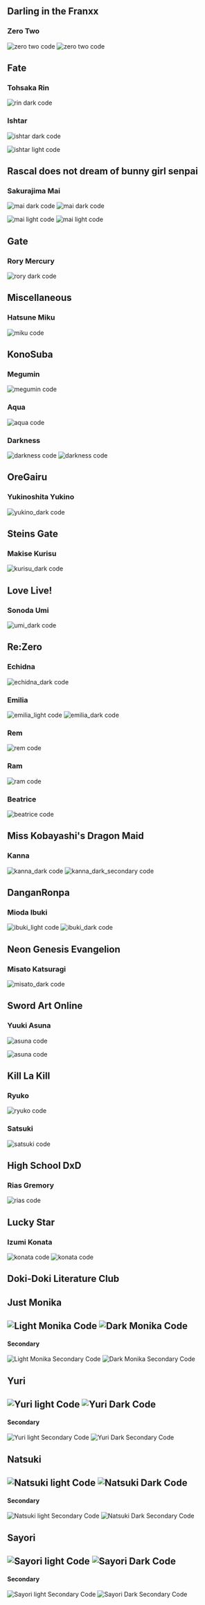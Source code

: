 Darling in the Franxx
---

### Zero Two

![zero two code](../screenshots/franxx/zero_two_dark_code.png?bruh)
![zero two code](../screenshots/franxx/zero_two_light_code.png?bruh)

Fate
---

### Tohsaka Rin

![rin dark code](../screenshots/fate/rin_dark_code.png)

### Ishtar


![ishtar dark code](../screenshots/fate/ishtar_dark_code.png)

![ishtar light code](../screenshots/fate/ishtar_light_code.png)

Rascal does not dream of bunny girl senpai
---

### Sakurajima Mai

![mai dark code](../screenshots/bunnySenpai/mai_dark_code.png)
![mai dark code](../screenshots/bunnySenpai/mai_dark_secondary_code.png)


![mai light code](../screenshots/bunnySenpai/mai_light_code.png)
![mai light code](../screenshots/bunnySenpai/mai_light_secondary_code.png)



Gate
---

### Rory Mercury

![rory dark code](../screenshots/gate/rory_dark_code.png)


Miscellaneous
---

### Hatsune Miku
![miku code](../screenshots/miscellaneous/miku_code.png)

KonoSuba
---

### Megumin
![megumin code](../screenshots/konosuba/megumin_code.png)

### Aqua

![aqua code](../screenshots/konosuba/aqua_dark_code.png)

### Darkness
![darkness code](../screenshots/konosuba/darkness_dark_code.png)
![darkness code](../screenshots/konosuba/darkness_light_code.png)

OreGairu
---

### Yukinoshita Yukino
![yukino_dark code](../screenshots/oreGairu/yukino_dark_code.png)


Steins Gate
---

### Makise Kurisu
![kurisu_dark code](../screenshots/steinsGate/kurisu_dark_code.png)

Love Live!
---

### Sonoda Umi
![umi_dark code](../screenshots/loveLive/umi_dark_code.png)


Re:Zero
---

### Echidna
![echidna_dark code](../screenshots/rezero/echidna_dark_code.png)

### Emilia
![emilia_light code](../screenshots/rezero/emilia_light_code.png)
![emilia_dark code](../screenshots/rezero/emilia_dark_code.png)

### Rem
![rem code](../screenshots/rezero/rem_code.png)

### Ram
![ram code](../screenshots/rezero/ram_code.png)

### Beatrice
![beatrice code](../screenshots/rezero/beatrice_code.png)

Miss Kobayashi's Dragon Maid
---

### Kanna
  
![kanna_dark code](../screenshots/dragonMaid/kanna_dark_code.png)
![kanna_dark_secondary code](../screenshots/dragonMaid/kanna_dark_secondary_code.png)

DanganRonpa
---

### Mioda Ibuki
![ibuki_light code](../screenshots/danganronpa/ibuki_light_code.png)
![ibuki_dark code](../screenshots/danganronpa/ibuki_dark_code.png)

Neon Genesis Evangelion
---

### Misato Katsuragi
![misato_dark code](../screenshots/eva/misato_dark_code.png)

Sword Art Online
---
### Yuuki Asuna
![asuna code](../screenshots/swordArtOnline/asuna_light_code.png)


![asuna code](../screenshots/swordArtOnline/asuna_dark_code.png)


Kill La Kill
---

### Ryuko
![ryuko code](../screenshots/killlakill/ryuko_code.png)

### Satsuki
![satsuki code](../screenshots/killlakill/satsuki_code.png)

High School DxD
---

### Rias Gremory
![rias code](../screenshots/highSchoolDxD/rias_dark_code.png)

Lucky Star
---

### Izumi Konata
![konata code](../screenshots/luckyStar/konata_dark_code.png)
![konata code](../screenshots/luckyStar/konata_dark_secondary_code.png)


Doki-Doki Literature Club
---

## Just Monika
 
 ![Light Monika Code](../screenshots/literature/monika_light_code.png)
 ![Dark Monika Code](../screenshots/literature/monika_dark_code.png)
 ---
 #### Secondary
 ![Light Monika Secondary Code](../screenshots/literature/monika_light_secondary_code.png)
 ![Dark Monika Secondary Code](../screenshots/literature/monika_dark_secondary_code.png)
 
 ## Yuri
 
 ![Yuri light Code](../screenshots/literature/yuri_light_code.png)
 ![Yuri Dark Code](../screenshots/literature/yuri_dark_code.png)
 ---
 #### Secondary
 ![Yuri light Secondary Code](../screenshots/literature/yuri_light_secondary_code.png)
 ![Yuri Dark Secondary Code](../screenshots/literature/yuri_dark_secondary_code.png)
 
 ## Natsuki
 
 ![Natsuki light Code](../screenshots/literature/natsuki_light_code.png)
 ![Natsuki Dark Code](../screenshots/literature/natsuki_dark_code.png)
 ---
 #### Secondary
 ![Natsuki light Secondary Code](../screenshots/literature/natsuki_light_secondary_code.png)
 ![Natsuki Dark Secondary Code](../screenshots/literature/natsuki_dark_secondary_code.png)
 
 ## Sayori
 
 ![Sayori light Code](../screenshots/literature/sayori_light_code.png)
 ![Sayori Dark Code](../screenshots/literature/sayori_dark_code.png)
 ---
 #### Secondary
 ![Sayori light Secondary Code](../screenshots/literature/sayori_light_secondary_code.png)
 ![Sayori Dark Secondary Code](../screenshots/literature/sayori_dark_secondary_code.png)
